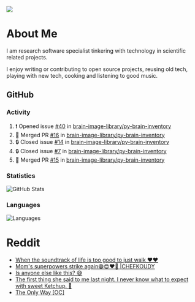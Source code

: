 ![](https://komarev.com/ghpvc/?username=icaoberg)

# About Me
I am research software specialist tinkering with technology in scientific related projects.

I enjoy writing or contributing to open source projects, reusing old tech, playing with new tech, cooking and listening to good music.

## GitHub
### Activity
<!--START_SECTION:activity-->
1. ❗ Opened issue [#40](https://github.com/brain-image-library/py-brain-inventory/issues/40) in [brain-image-library/py-brain-inventory](https://github.com/brain-image-library/py-brain-inventory)
2. 🎉 Merged PR [#16](https://github.com/brain-image-library/py-brain-inventory/pull/16) in [brain-image-library/py-brain-inventory](https://github.com/brain-image-library/py-brain-inventory)
3. 🔒 Closed issue [#14](https://github.com/brain-image-library/py-brain-inventory/issues/14) in [brain-image-library/py-brain-inventory](https://github.com/brain-image-library/py-brain-inventory)
4. 🔒 Closed issue [#7](https://github.com/brain-image-library/py-brain-inventory/issues/7) in [brain-image-library/py-brain-inventory](https://github.com/brain-image-library/py-brain-inventory)
5. 🎉 Merged PR [#15](https://github.com/brain-image-library/py-brain-inventory/pull/15) in [brain-image-library/py-brain-inventory](https://github.com/brain-image-library/py-brain-inventory)
<!--END_SECTION:activity-->

### Statistics
![GitHub Stats](https://github-readme-stats.vercel.app/api?username=icaoberg&count_private=true&show_icons=true)

### Languages
![Languages](https://github-readme-stats.vercel.app/api/top-langs/?username=icaoberg&show_icons=true&langs_count=10&hide=HTML,CSS,M)

# Reddit
<!-- BLOG-POST-LIST:START -->
- [When the soundtrack of life is too good to just walk ❤️❤️](https://www.reddit.com/r/u_icaoberg/comments/wp4k9l/when_the_soundtrack_of_life_is_too_good_to_just/)
- [Mom&#39;s superpowers strike again😁😍♥️🙏 |CHEFKOUDY](https://www.reddit.com/r/u_icaoberg/comments/wmxngf/moms_superpowers_strike_again_chefkoudy/)
- [Is anyone else like this? 😅](https://www.reddit.com/r/u_icaoberg/comments/wkq82y/is_anyone_else_like_this/)
- [The first thing she said to me last night. I never know what to expect with sweet Ketchup. 🤣](https://www.reddit.com/r/u_icaoberg/comments/ty1h5z/the_first_thing_she_said_to_me_last_night_i_never/)
- [The Only Way [OC]](https://www.reddit.com/r/u_icaoberg/comments/ty1cfr/the_only_way_oc/)
<!-- BLOG-POST-LIST:END -->
